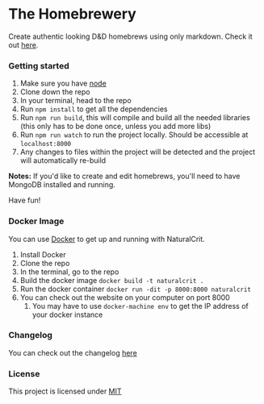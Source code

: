 # The Homebrewery
Create authentic looking D&D homebrews using only markdown. Check it out [here](http://homebrewery.naturalcrit.com).


### Getting started
1. Make sure you have [node](https://nodejs.org/en/)
1. Clone down the repo
1. In your terminal, head to the repo
1. Run `npm install` to get all the dependencies
1. Run `npm run build`, this will compile and build all the needed libraries (this only has to be done once, unless you add more libs)
1. Run `npm run watch` to run the project locally. Should be accessible at `localhost:8000`
2. Any changes to files within the project will be detected and the project will automatically re-build

**Notes:** If you'd like to create and edit homebrews, you'll need to have MongoDB installed and running.

Have fun!

### Docker Image
You can use [Docker](https://docs.docker.com) to get up and running with NaturalCrit.

1. Install Docker
1. Clone the repo
1. In the terminal, go to the repo
1. Build the docker image `docker build -t naturalcrit .`
1. Run the docker container `docker run -dit -p 8000:8000 naturalcrit`
1. You can check out the website on your computer on port 8000
	1. You may have to use `docker-machine env` to get the IP address of your docker instance


### Changelog

You can check out the changelog [here](https://github.com/stolksdorf/homebrewery/blob/master/changelog.md)

### License

This project is licensed under [MIT](./license)
